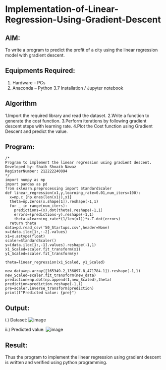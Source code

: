 # Implementation-of-Linear-Regression-Using-Gradient-Descent

## AIM:
To write a program to predict the profit of a city using the linear regression model with gradient descent.

## Equipments Required:
1. Hardware – PCs
2. Anaconda – Python 3.7 Installation / Jupyter notebook

## Algorithm
   1.Import the required library and read the dataset.
   2.Write a function to generate the cost function.
   3.Perform iterations by following gradient descent steps with learning rate.
   4.Plot the Cost function using Gradient Descent and predict the value. 

## Program:
```
/*
Program to implement the linear regression using gradient descent.
Developed by: Shaik Shoaib Nawaz
RegisterNumber: 212222240094
*/
import numpy as np
import pandas as pd
from sklearn.preprocessing import StandardScaler
def linear_regression(x1,y,learning_rate=0.01,num_iters=100):
  x=np.c_[np.ones(len(x1)),x1]
  theta=np.zeros(x.shape[1]).reshape(-1,1)
  for _ in range(num_iters):
    predictions=(x).dot(theta).reshape(-1,1)
    errors=(predictions-y).reshape(-1,1)
    theta-=learning_rate*(1/len(x1))*x.T.dot(errors)
  return theta
data=pd.read_csv('50_Startups.csv',header=None)
x=(data.iloc[1:,:-2].values)
x1=x.astype(float)
scaler=StandardScaler()
y=(data.iloc[1:,-1].values).reshape(-1,1)
x1_Scaled=scaler.fit_transform(x1)
y1_Scaled=scaler.fit_transform(y)

theta=linear_regression(x1_Scaled, y1_Scaled)

new_data=np.array([165349.2,136897.8,471784.1]).reshape(-1,1)
new_Scaled=scaler.fit_transform(new_data)
prediction=np.dot(np.append(1,new_Scaled),theta)
prediction=prediction.reshape(-1,1)
pre=scaler.inverse_transform(prediction)
print(f"Predicted value: {pre}")
```

## Output:
   i.) Dataset:
   ![image](https://github.com/shoaib3136/Implementation-of-Linear-Regression-Using-Gradient-Descent/assets/117919362/40c5c830-3e53-44ff-aecc-66f36c9a7087)

   ii.) Predicted value:
   ![image](https://github.com/shoaib3136/Implementation-of-Linear-Regression-Using-Gradient-Descent/assets/117919362/9e64546a-9fb0-495f-9678-cdd6cf6f9cc5)




## Result:
Thus the program to implement the linear regression using gradient descent is written and verified using python programming.

